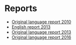 #  Reports

* [Original language report 2010](http://inspire-danmark.dk/media/gst/76896/INSPIRE%20Country%20Report%20DENMARK%202009.pdf)
* [English report 2013](http://inspire.jrc.ec.europa.eu/reports/country_reports_mr2012/DK-INSPIRE-Report-2013_ENV-2013-00434-00-00-EN-TRA-00.pdf)
* [Original language report 2013](http://inspire-danmark.dk/media/gst/64391/INSPIRE%20reporting%20Denmark%20Final.pdf)
* [Original language report 2016](http://cdr.eionet.europa.eu/dk/eu/inspire/reporting/envvzwjkw)






